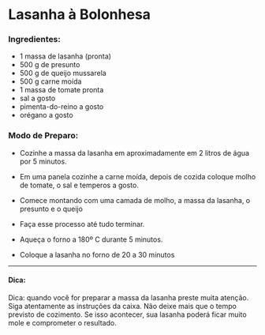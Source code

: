 # Lasanha à Bolonhesa
### **Ingredientes:**

 - 1 massa de lasanha (pronta)
 - 500 g de presunto
 - 500 g de queijo mussarela
 - 500 g carne moída
 - 1 massa de tomate pronta
 - sal a gosto
 - pimenta-do-reino a gosto
 - orégano a gosto


 ### **Modo de Preparo:**

  - Cozinhe a massa da lasanha em aproximadamente em 2 litros de água por 5 minutos.

 - Em uma panela cozinhe a carne moída, depois de cozida coloque molho de tomate, o sal e temperos a gosto.

 - Comece montando com uma camada de molho, a massa da lasanha, o presunto e o queijo

 - Faça esse processo até tudo terminar.

 - Aqueça o forno a 180º C durante 5 minutos.

 - Coloque a lasanha no forno de 20 a 30 minutos

***


#### **Dica:**
Dica: quando você for preparar a massa da lasanha preste muita atenção. Siga atentamente as instruções da caixa. Não deixe mais que o tempo previsto de cozimento. Se isso acontecer, sua lasanha poderá ficar muito mole e comprometer o resultado. 